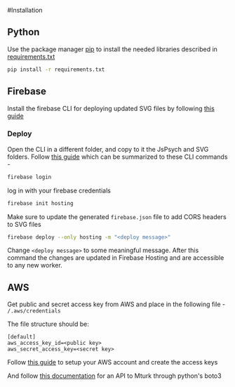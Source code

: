 #Installation

## Python

Use the package manager [pip](https://pip.pypa.io/en/stable/) to install 
the needed libraries described in [requirements.txt](requirements.txt) 

```bash
pip install -r requirements.txt
```

## Firebase
Install the firebase CLI for deploying updated SVG files by following
 [this guide](https://firebase.google.com/docs/cli#install_the_firebase_cli)

### Deploy
Open the CLI in a different folder, and copy to it the JsPsych and SVG folders.
Follow [this guide](https://firebase.google.com/docs/hosting/quickstart) 
which can be summarized to these CLI commands -
```bash
firebase login
```
log in with your firebase credentials 
```bash
firebase init hosting
```
Make sure to update the generated `firebase.json` file to add CORS headers to SVG files
```bash
firebase deploy --only hosting -m "<deploy message>"
```
Change `<deploy message>` to some meaningful message. 
After this command the changes are updated in Firebase Hosting and are accessible to any new worker. 

## AWS
Get public and secret access key from AWS and place in the following file -
`/.aws/credentials`

The file structure should be:
```text
[default]
aws_access_key_id=<public key>
aws_secret_access_key=<secret key>
```

Follow [this guide](https://docs.aws.amazon.com/AWSMechTurk/latest/AWSMechanicalTurkGettingStartedGuide/SetUp.html)
to setup your AWS account and create the access keys 

And follow [this documentation](https://boto3.amazonaws.com/v1/documentation/api/latest/reference/services/mturk.html#MTurk.Client) 
for an API to Mturk through python's boto3  